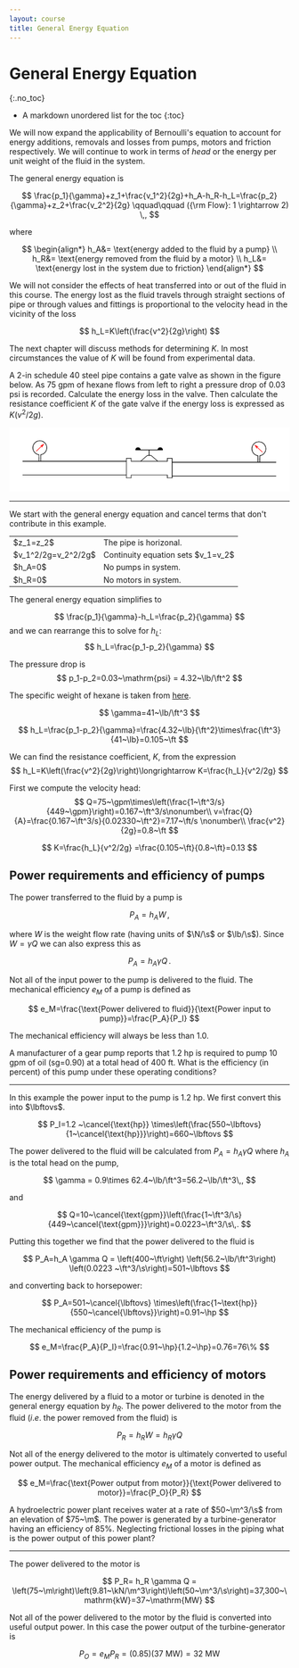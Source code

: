 ```yaml
---
layout: course
title: General Energy Equation
---
```



# General Energy Equation
{:.no_toc}

* A markdown unordered list for the toc
{:toc}

We will now expand the applicability of Bernoulli's equation to account for energy additions, removals and losses from pumps, motors and friction respectively.  We will continue to work in terms of *head* or the energy per unit weight of the fluid in the system.  

The general energy equation is

$$
\frac{p_1}{\gamma}+z_1+\frac{v_1^2}{2g}+h_A-h_R-h_L=\frac{p_2}{\gamma}+z_2+\frac{v_2^2}{2g} \qquad\qquad ({\rm Flow}: 1 \rightarrow 2)
\,,
$$

where

$$
\begin{align*}
h_A&= \text{energy added to the fluid by a pump} \\
h_R&= \text{energy removed from the fluid by a motor} \\
h_L&= \text{energy lost in the system due to friction}
\end{align*}
$$

We will not consider the effects of heat transferred into or out of the fluid in this course.  The energy lost as the fluid travels through straight sections of pipe or through values and fittings is proportional to the velocity head in the vicinity of the loss

$$
h_L=K\left(\frac{v^2}{2g}\right)
$$

The next chapter will discuss methods for determining $K$.  In most circumstances the value of $K$ will be found from experimental data.


<div class="example">

A 2-in schedule 40 steel pipe contains a gate valve as shown in the figure below. As 75 gpm of hexane flows from left to right a pressure drop of 0.03 psi is recorded.  Calculate the energy loss in the valve.  Then calculate the resistance coefficient $K$ of the gate valve if the energy loss is expressed as $K\left(v^2/2g\right)$.


<div class="photo" style="width: 100%;">
  <img src="img/minorloss.svg" alt="Minor Loss">
</div>

<hr>

We start with the general energy equation and cancel terms that don't contribute in this example.  

<table>
<tr><td>$z_1=z_2$</td><td>The pipe is horizonal.</td></tr>
<tr><td>$v_1^2/2g=v_2^2/2g$</td><td>Continuity equation sets $v_1=v_2$</td></tr>
<tr><td>$h_A=0$</td><td>No pumps in system.</td></tr>
<tr><td>$h_R=0$</td><td>No motors in system.</td></tr>
</table>

The general energy equation simplifies to

$$
\frac{p_1}{\gamma}-h_L=\frac{p_2}{\gamma}
$$
and we can rearrange this to solve for $h_L$:
$$
h_L=\frac{p_1-p_2}{\gamma}
$$

The pressure drop is
$$
p_1-p_2=0.03~\mathrm{psi} = 4.32~\lb/\ft^2
$$

The specific weight of hexane is taken from <a href="https://kdusling.github.io/teaching/Applied-Fluids/PropertiesOfCommonLiquids.html">here</a>.

$$
\gamma=41~\lb/\ft^3
$$

$$
h_L=\frac{p_1-p_2}{\gamma}=\frac{4.32~\lb}{\ft^2}\times\frac{\ft^3}{41~\lb}=0.105~\ft
$$

We can find the resistance coefficient, $K$, from the expression
$$
h_L=K\left(\frac{v^2}{2g}\right)\longrightarrow K=\frac{h_L}{v^2/2g}
$$

First we compute the velocity head:
$$
Q=75~\gpm\times\left(\frac{1~\ft^3/s}{449~\gpm}\right)=0.167~\ft^3/s\nonumber\\
v=\frac{Q}{A}=\frac{0.167~\ft^3/s}{0.02330~\ft^2}=7.17~\ft/s \nonumber\\
\frac{v^2}{2g}=0.8~\ft
$$

$$
K=\frac{h_L}{v^2/2g} =\frac{0.105~\ft}{0.8~\ft}=0.13
$$

</div>

## Power requirements and efficiency of pumps

The power transferred to the fluid by a pump is

$$
P_A=h_A W\,,
$$

where $W$ is the weight flow rate (having units of $\N/\s$ or $\lb/\s$).  Since $W=\gamma Q$ we can also express this as

$$
P_A=h_A \gamma Q\,.
$$

Not all of the input power to the pump is delivered to the fluid.
The mechanical efficiency $e_M$ of a pump is defined as

$$
e_M=\frac{\text{Power delivered to fluid}}{\text{Power input to pump}}=\frac{P_A}{P_I}
$$

The mechanical efficiency will always be less than 1.0.


<div class="example">

A manufacturer of a gear pump reports that 1.2 hp is required to pump 10 gpm of oil (sg=0.90) at a total head of 400 ft.  What is the efficiency (in percent) of this pump under these operating conditions?

<hr>

In this example the power input to the pump is 1.2 hp.  We first convert this into $\lbftovs$.

$$
P_I=1.2 ~\cancel{\text{hp}} \times\left(\frac{550~\lbftovs}{1~\cancel{\text{hp}}}\right)=660~\lbftovs
$$

The power delivered to the fluid will be calculated from $P_A=h_A \gamma Q$ where $h_A$ is the total head on the pump,

$$
\gamma = 0.9\times 62.4~\lb/\ft^3=56.2~\lb/\ft^3\,,
$$

and

$$
Q=10~\cancel{\text{gpm}}\left(\frac{1~\ft^3/\s}{449~\cancel{\text{gpm}}}\right)=0.0223~\ft^3/\s\,.
$$

Putting this together we find that the power delivered to the fluid is

$$
P_A=h_A \gamma Q = \left(400~\ft\right) \left(56.2~\lb/\ft^3\right) \left(0.0223 ~\ft^3/\s\right)=501~\lbftovs
$$

and converting back to horsepower:

$$
P_A=501~\cancel{\lbftovs} \times\left(\frac{1~\text{hp}}{550~\cancel{\lbftovs}}\right)=0.91~\hp
$$

The mechanical efficiency of the pump is

$$
e_M=\frac{P_A}{P_I}=\frac{0.91~\hp}{1.2~\hp}=0.76=76\%
$$

</div>



## Power requirements and efficiency of motors

The energy delivered by a fluid to a motor or turbine is denoted in the general energy equation by $h_R$.  The power delivered to the motor from the fluid ($i.e.$ the power removed from the fluid) is

$$
P_R=h_R W = h_R \gamma Q
$$

Not all of the energy delivered to the motor is ultimately converted to useful power output.  The mechanical efficiency $e_M$ of a motor is defined as

$$
e_M=\frac{\text{Power output from motor}}{\text{Power delivered to motor}}=\frac{P_O}{P_R}
$$

<div class="example">

A hydroelectric power plant receives water at a rate of $50~\m^3/\s$ from an elevation of $75~\m$. The power is generated by a turbine-generator having an efficiency of 85%.  Neglecting frictional losses in the piping what is the power output of this power plant?

<hr>

The power delivered to the motor is

$$
P_R= h_R \gamma Q = \left(75~\m\right)\left(9.81~\kN/\m^3\right)\left(50~\m^3/\s\right)=37,300~\mathrm{kW}=37~\mathrm{MW}
$$

Not all of the power delivered to the motor by the fluid is converted into useful output power.  In this case the power output of the turbine-generator is

$$
P_O=e_M P_R = \left(0.85\right)\left(37~\mathrm{MW}\right)=32~\mathrm{MW}
$$

</div>
